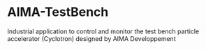 # AIMA-TestBench
Industrial application to control and monitor the test bench particle accelerator (Cyclotron) designed by AIMA Developpement
